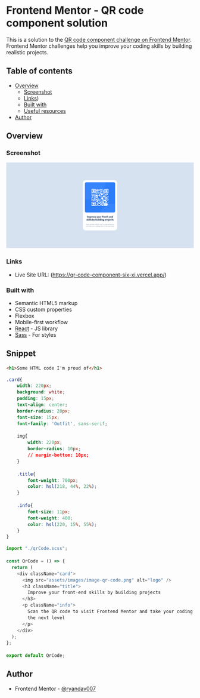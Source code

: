 # Frontend Mentor - QR code component solution

This is a solution to the [QR code component challenge on Frontend Mentor](https://www.frontendmentor.io/challenges/qr-code-component-iux_sIO_H). Frontend Mentor challenges help you improve your coding skills by building realistic projects. 

## Table of contents

- [Overview](#overview)
  - [Screenshot](#screenshot)
  - [Links](#links))
  - [Built with](#built-with)
  - [Useful resources](#useful-resources)
- [Author](#author)




## Overview

### Screenshot

![](./screenshot.png)



### Links

- Live Site URL: (https://qr-code-component-six-xi.vercel.app/)


### Built with

- Semantic HTML5 markup
- CSS custom properties
- Flexbox
- Mobile-first workflow
- [React](https://reactjs.org/) - JS library
- [Sass](https://sass-lang.com/) - For styles

## Snippet

```html
<h1>Some HTML code I'm proud of</h1>
```
```css
.card{
    width: 220px;
    background: white;
    padding: 15px;
    text-align: center;
    border-radius: 20px;
    font-size: 15px;
    font-family: 'Outfit', sans-serif;

    img{
        width: 220px;
        border-radius: 10px;
        // margin-bottom: 10px;
    }

    .title{
        font-weight: 700px;
        color: hsl(218, 44%, 22%);
    }

    .info{
        font-size: 11px;
        font-weight: 400;
        color: hsl(220, 15%, 55%);
    }
}
```
```js
import "./qrCode.scss";

const QrCode = () => {
  return (
    <div className="card">
      <img src="assets/images/image-qr-code.png" alt="logo" />
      <h3 className="title">
        Improve your front-end skills by building projects
      </h3>
      <p className="info">
        Scan the QR code to visit Frontend Mentor and take your coding skills to
        the next level
      </p>
    </div>
  );
};

export default QrCode;

```

## Author

- Frontend Mentor - [@ryandav007](https://www.frontendmentor.io/profile/ryandav007)

